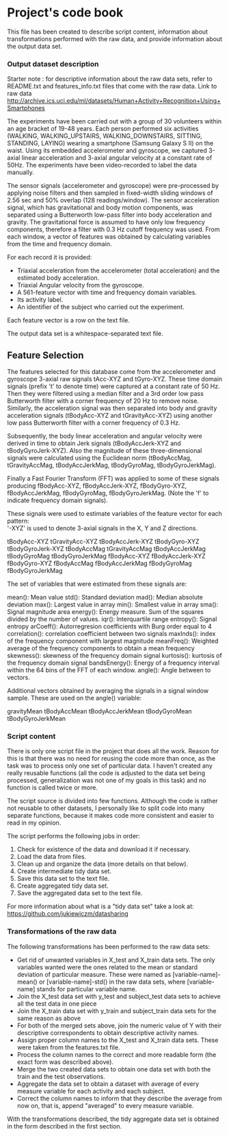 Project's code book
===========

This file has been created to describe script content, information about transformations performed with the raw data,
and provide information about the output data set.

### Output dataset description

Starter note : for descriptive information about the raw data sets, refer to README.txt and features_info.txt
files that come with the raw data. 
Link to raw data http://archive.ics.uci.edu/ml/datasets/Human+Activity+Recognition+Using+Smartphones

The experiments have been carried out with a group of 30 volunteers within an age bracket of 19-48 years. Each person performed six activities 
(WALKING, WALKING_UPSTAIRS, WALKING_DOWNSTAIRS, SITTING, STANDING, LAYING) wearing a smartphone (Samsung Galaxy S II) on the waist. Using its 
embedded accelerometer and gyroscope, we captured 3-axial linear acceleration and 3-axial angular velocity at a constant rate of 50Hz. The 
experiments have been video-recorded to label the data manually.

The sensor signals (accelerometer and gyroscope) were pre-processed by applying noise filters and then sampled in fixed-width sliding windows 
of 2.56 sec and 50% overlap (128 readings/window). The sensor acceleration signal, which has gravitational and body motion components, was separated 
using a Butterworth low-pass filter into body acceleration and gravity. The gravitational force is assumed to have only low frequency components, 
therefore a filter with 0.3 Hz cutoff frequency was used. From each window, a vector of features was obtained by calculating variables from the time 
and frequency domain.

For each record it is provided:

* Triaxial acceleration from the accelerometer (total acceleration) and the estimated body acceleration.
* Triaxial Angular velocity from the gyroscope. 
* A 561-feature vector with time and frequency domain variables. 
* Its activity label. 
* An identifier of the subject who carried out the experiment.

Each feature vector is a row on the text file.

The output data set is a whitespace-separated text file.

## Feature Selection 

The features selected for this database come from the accelerometer and gyroscope 3-axial raw signals tAcc-XYZ and tGyro-XYZ. These time domain signals (prefix 't' to denote time) were captured at a constant rate of 50 Hz. Then they were filtered using a median filter and a 3rd order low pass Butterworth filter with a corner frequency of 20 Hz to remove noise. Similarly, the acceleration signal was then separated into body and gravity acceleration signals (tBodyAcc-XYZ and tGravityAcc-XYZ) using another low pass Butterworth filter with a corner frequency of 0.3 Hz. 

Subsequently, the body linear acceleration and angular velocity were derived in time to obtain Jerk signals (tBodyAccJerk-XYZ and tBodyGyroJerk-XYZ). Also the magnitude of these three-dimensional signals were calculated using the Euclidean norm (tBodyAccMag, tGravityAccMag, tBodyAccJerkMag, tBodyGyroMag, tBodyGyroJerkMag). 

Finally a Fast Fourier Transform (FFT) was applied to some of these signals producing fBodyAcc-XYZ, fBodyAccJerk-XYZ, fBodyGyro-XYZ, fBodyAccJerkMag, fBodyGyroMag, fBodyGyroJerkMag. (Note the 'f' to indicate frequency domain signals). 

These signals were used to estimate variables of the feature vector for each pattern:  
'-XYZ' is used to denote 3-axial signals in the X, Y and Z directions.

tBodyAcc-XYZ
tGravityAcc-XYZ
tBodyAccJerk-XYZ
tBodyGyro-XYZ
tBodyGyroJerk-XYZ
tBodyAccMag
tGravityAccMag
tBodyAccJerkMag
tBodyGyroMag
tBodyGyroJerkMag
fBodyAcc-XYZ
fBodyAccJerk-XYZ
fBodyGyro-XYZ
fBodyAccMag
fBodyAccJerkMag
fBodyGyroMag
fBodyGyroJerkMag

The set of variables that were estimated from these signals are: 

mean(): Mean value
std(): Standard deviation
mad(): Median absolute deviation 
max(): Largest value in array
min(): Smallest value in array
sma(): Signal magnitude area
energy(): Energy measure. Sum of the squares divided by the number of values. 
iqr(): Interquartile range 
entropy(): Signal entropy
arCoeff(): Autorregresion coefficients with Burg order equal to 4
correlation(): correlation coefficient between two signals
maxInds(): index of the frequency component with largest magnitude
meanFreq(): Weighted average of the frequency components to obtain a mean frequency
skewness(): skewness of the frequency domain signal 
kurtosis(): kurtosis of the frequency domain signal 
bandsEnergy(): Energy of a frequency interval within the 64 bins of the FFT of each window.
angle(): Angle between to vectors.

Additional vectors obtained by averaging the signals in a signal window sample. These are used on the angle() variable:

gravityMean
tBodyAccMean
tBodyAccJerkMean
tBodyGyroMean
tBodyGyroJerkMean

### Script content

There is only one script file in the project that does all the work. Reason for this is that there 
was no need for reusing the code more than once, as the task was to process only one set of
particular data. I haven't created any really reusable functions (all the code is adjusted to the
data set being processed, generalization was not one of my goals in this task) and no function is called
twice or more.

The script source is divided into few functions. Although the code is rather not reusable to other
datasets, I personally like to split code into many separate functions, because it makes code more
consistent and easier to read in my opinion.

The script performs the following jobs in order:
1. Check for existence of the data and download it if necessary.
2. Load the data from files.
3. Clean up and organize the data (more details on that below).
4. Create intermediate tidy data set.
5. Save this data set to the text file.
6. Create aggregated tidy data set.
7. Save the aggregated data set to the text file.

For more information about what is a "tidy data set" take a look at:
https://github.com/jukiewiczm/datasharing

### Transformations of the raw data

The following transformations has been performed to the raw data sets:
* Get rid of unwanted variables in X_test and X_train data sets. The only variables wanted were the ones
related to the mean or standard deviation of particular measure. These were named as [variable-name]-mean()
or [variable-name]-std() in the raw data sets, where [variable-name] stands for particular variable name.
* Join the X_test data set with y_test and subject_test data sets to achieve all the test data in one piece
* Join the X_train data set with y_train and subject_train data sets for the same reason as above
* For both of the merged sets above, join the numeric value of Y with their descriptive correspondents
to obtain descriptive activity names.
* Assign proper column names to the X_test and X_train data sets. These were taken from the features.txt file.
* Process the column names to the correct and more readable form (the exact form was described above).
* Merge the two created data sets to obtain one data set with both the train and the test observations.
* Aggregate the data set to obtain a dataset with average of every measure variable for each activity and each subject.
* Correct the column names to inform that they describe the average from now on, that is, append "averaged" to every
measure variable.

With the transformations described, the tidy aggregate data set is obtained in the form described in the first section.
